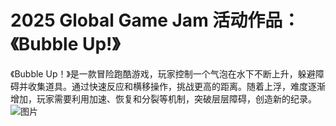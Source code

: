 # 2025 Global Game Jam 活动作品：《Bubble Up!》
  《Bubble Up！》是一款冒险跑酷游戏，玩家控制一个气泡在水下不断上升，躲避障碍并收集道具。通过快速反应和横移操作，挑战更高的距离。随着上浮，难度逐渐增加，玩家需要利用加速、恢复和分裂等机制，突破层层障碍，创造新的纪录。
![图片](https://github.com/user-attachments/assets/95c9cad5-1dea-4d34-b2ad-685e40f2d58f)
